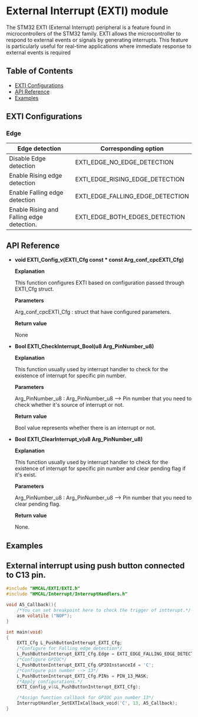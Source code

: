 # External Interrupt (EXTI) module
The STM32 EXTI (External Interrupt) peripheral is a feature found in microcontrollers of the STM32 family. EXTI allows the microcontroller to respond to external events or signals by generating interrupts. This feature is particularly useful for real-time applications where immediate response to external events is required

## Table of Contents
- [EXTI Configurations](#exti-configurations)
- [API Reference](#api-reference)
- [Examples](#examples)

## EXTI Configurations
### Edge
| Edge detection							|Corresponding option 			   |
|-------------------------------------------|----------------------------------|
| Disable Edge detection                    | EXTI_EDGE_NO_EDGE_DETECTION      |
| Enable Rising edge detection              | EXTI_EDGE_RISING_EDGE_DETECTION  |
| Enable Falling edge detection             | EXTI_EDGE_FALLING_EDGE_DETECTION |
| Enable Rising and Falling edge detection. | EXTI_EDGE_BOTH_EDGES_DETECTION   |

## API Reference

- **void EXTI_Config_v(EXTI_Cfg const * const Arg_conf_cpcEXTI_Cfg)**

	**Explanation** 

	This function configures EXTI based on configuration passed through EXTI_Cfg struct.
	
	**Parameters**
	
	Arg_conf_cpcEXTI_Cfg    : struct that have configured parameters.

	**Return value** 

	None

- **Bool EXTI_CheckInterrupt_Bool(u8 Arg_PinNumber_u8)**

	**Explanation** 

	This function usually used by interrupt handler to check for
    the existence of interrupt for specific pin number.
	
	**Parameters**
	
	Arg_PinNumber_u8    : Arg_PinNumber_u8 --> Pin number that you need to check whether it's source of interrupt or not.

	**Return value** 

	Bool value represents whether there is an interrupt or not.

- **Bool EXTI_ClearInterrupt_v(u8 Arg_PinNumber_u8)**

	**Explanation** 

	This function usually used by interrupt handler to check for
    the existence of interrupt for specific pin number and clear pending flag if it's exist.
	
	**Parameters**
	
	Arg_PinNumber_u8    : Arg_PinNumber_u8 --> Pin number that you need to clear pending flag.

	**Return value** 

	None.

## Examples
## External interrupt using push button connected to C13 pin.

```c
#include "HMCAL/EXTI/EXTI.h"
#include "HMCAL/Interrupt/InterruptHandlers.h"

void A5_Callback(){
	/*You can set breakpoint here to check the trigger of intterupt.*/
	asm volatile ("NOP");
}

int main(void)
{
	EXTI_Cfg L_PushButtonIntterupt_EXTI_Cfg;
	/*Configure for Falling edge detection*/
	L_PushButtonIntterupt_EXTI_Cfg.Edge = EXTI_EDGE_FALLING_EDGE_DETECTION;
	/*Configure GPIOC*/
	L_PushButtonIntterupt_EXTI_Cfg.GPIOInstanceId = 'C';
	/*Configure pin number --> 13*/
	L_PushButtonIntterupt_EXTI_Cfg.PINs = PIN_13_MASK;
	/*Apply configurations.*/
	EXTI_Config_v(&L_PushButtonIntterupt_EXTI_Cfg);

	/*Assign function callback for GPIOC pin number 13*/
	InterruptHandler_SetEXTIxCallback_void('C', 13, A5_Callback);
}
```